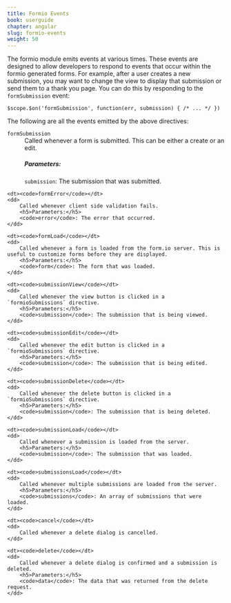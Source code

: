 ```yaml
---
title: Formio Events
book: userguide
chapter: angular
slug: formio-events
weight: 50
---
```

<p>The formio module emits events at various times. These events are designed to allow developers to respond to events that occur within the formio generated forms. For example, after a user creates a new submission, you may want to change the view to display that submission or send them to a thank you page. You can do this by responding to the <code>formSubmission</code> event:</p>
<pre><code>$scope.$on('formSubmission', function(err, submission) { /* ... */ })</code></pre>
<p>The following are all the events emitted by the above directives:</p>
<dl class="dl-horizontal">
    <dt><code>formSubmission</code></dt>
    <dd>
        Called whenever a form is submitted. This can be either a create or an edit.
        <h5>Parameters:</h5>
        <code>submission</code>: The submission that was submitted.
    </dd>

    <dt><code>formError</code></dt>
    <dd>
        Called whenever client side validation fails.
        <h5>Parameters:</h5>
        <code>error</code>: The error that occurred.
    </dd>

    <dt><code>formLoad</code></dt>
    <dd>
        Called whenever a form is loaded from the form.io server. This is useful to customize forms before they are displayed.
        <h5>Parameters:</h5>
        <code>form</code>: The form that was loaded.
    </dd>

    <dt><code>submissionView</code></dt>
    <dd>
        Called whenever the view button is clicked in a `formioSubmissions` directive.
        <h5>Parameters:</h5>
        <code>submission</code>: The submission that is being viewed.
    </dd>

    <dt><code>submissionEdit</code></dt>
    <dd>
        Called whenever the edit button is clicked in a `formioSubmissions` directive.
        <h5>Parameters:</h5>
        <code>submission</code>: The submission that is being edited.
    </dd>

    <dt><code>submissionDelete</code></dt>
    <dd>
        Called whenever the delete button is clicked in a `formioSubmissions` directive.
        <h5>Parameters:</h5>
        <code>submission</code>: The submission that is being deleted.
    </dd>

    <dt><code>submissionLoad</code></dt>
    <dd>
        Called whenever a submission is loaded from the server.
        <h5>Parameters:</h5>
        <code>submission</code>: The submission that was loaded.
    </dd>

    <dt><code>submissionsLoad</code></dt>
    <dd>
        Called whenever multiple submissions are loaded from the server.
        <h5>Parameters:</h5>
        <code>submissions</code>: An array of submissions that were loaded.
    </dd>

    <dt><code>cancel</code></dt>
    <dd>
        Called whenever a delete dialog is cancelled.
    </dd>

    <dt><code>delete</code></dt>
    <dd>
        Called whenever a delete dialog is confirmed and a submission is deleted.
        <h5>Parameters:</h5>
        <code>data</code>: The data that was returned from the delete request.
    </dd>
</dl>
